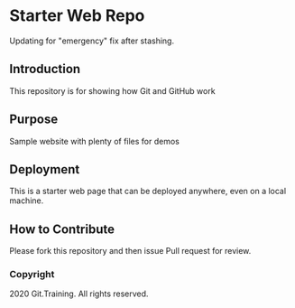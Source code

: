 # Starter Web Repo
Updating for "emergency" fix after stashing.

## Introduction

This repository is for showing how Git and GitHub work

## Purpose

Sample website with plenty of files for demos

## Deployment
This is a starter web page that can be deployed anywhere, even on a local machine.

## How to Contribute
Please fork this repository and then issue Pull request for review.


### Copyright

2020 Git.Training. All rights reserved.
